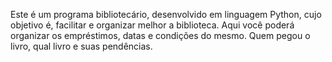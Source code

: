 Este é um programa bibliotecário, desenvolvido em linguagem Python, cujo objetivo é, facilitar e organizar melhor a biblioteca. 
 Aqui você poderá organizar os empréstimos, datas e condições do mesmo.
 Quem pegou o livro, qual livro e suas pendências.
